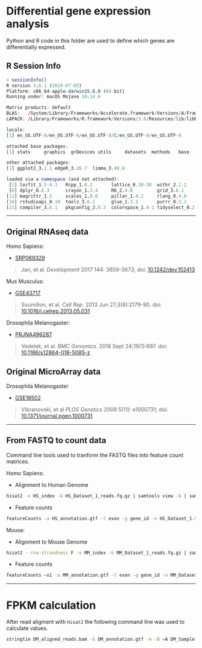 # Differential gene expression analysis

Python and R code in this folder are used to define which genes are differentially expressed.


## R Session Info

```R
> sessionInfo()
R version 3.6.1 (2019-07-05)
Platform: x86_64-apple-darwin15.6.0 (64-bit)
Running under: macOS Mojave 10.14.6

Matrix products: default
BLAS:   /System/Library/Frameworks/Accelerate.framework/Versions/A/Frameworks/vecLib.framework/Versions/A/libBLAS.dylib
LAPACK: /Library/Frameworks/R.framework/Versions/3.6/Resources/lib/libRlapack.dylib

locale:
[1] en_US.UTF-8/en_US.UTF-8/en_US.UTF-8/C/en_US.UTF-8/en_US.UTF-8

attached base packages:
[1] stats     graphics  grDevices utils     datasets  methods   base     

other attached packages:
[1] ggplot2_3.2.1 edgeR_3.26.7  limma_3.40.6 

loaded via a namespace (and not attached):
 [1] locfit_1.5-9.1   Rcpp_1.0.2       lattice_0.20-38  withr_2.1.2      assertthat_0.2.1
 [6] dplyr_0.8.3      crayon_1.3.4     R6_2.4.0         grid_3.6.1       gtable_0.3.0    
[11] magrittr_1.5     scales_1.0.0     pillar_1.4.2     rlang_0.4.0      lazyeval_0.2.2  
[16] rstudioapi_0.10  tools_3.6.1      glue_1.3.1       purrr_0.3.2      munsell_0.5.0   
[21] compiler_3.6.1   pkgconfig_2.0.2  colorspace_1.4-1 tidyselect_0.2.5 tibble_2.1.3   
```

---

## Original RNAseq data


Homo Sapiens:
- [SRP069329](https://www.ncbi.nlm.nih.gov/sra/?term=SRP069329)

> Jan, et al. *Development* 2017 144: 3659-3673; doi: [10.1242/dev.152413](https://dev.biologists.org/content/144/20/3659)


Mus Musculus:
- [GSE43717](https://www.ncbi.nlm.nih.gov/geo/query/acc.cgi?acc=GSE43717)

> Soumillon, et al. *Cell Rep*. 2013 Jun 27;3(6):2179-90. doi: [10.1016/j.celrep.2013.05.031](https://www.sciencedirect.com/science/article/pii/S2211124713002489)


Drosophila Melanogaster:
- [PRJNA496287](https://www.ncbi.nlm.nih.gov/Traces/study/?acc=PRJNA496287)

> Vedelek, et al. *BMC Genomics*. 2018 Sept 24;19(1):697. doi: [10.1186/s12864-018-5085-z](https://bmcgenomics.biomedcentral.com/articles/10.1186/s12864-018-5085-z)

## Original MicroArray data

Drosophila Melanogaster
- [GSE18502](https://www.ncbi.nlm.nih.gov/geo/query/acc.cgi?acc=GSE18502)

> Vibranovski, et al *PLOS Genetics* 2009 5(11): e1000731; doi: [10.1371/journal.pgen.1000731](https://journals.plos.org/plosgenetics/article?id=10.1371/journal.pgen.1000731)

---

## From FASTQ to count data

Command line tools used to tranform the FASTQ files into feature count matrices.

Homo Sapiens:
- Alignment to Human Genome
```bash
hisat2 -x HS_index -U HS_Dataset_1_reads.fq.gz | samtools view -b | samtools sort -o HS_Dataset_1.bam
```

- Feature counts
```bash
featureCounts -a HS_annotation.gtf -t exon -g gene_id -o HS_Dataset_1.txt HS_Dataset_1.bam
```

Mouse:
- Alignment to Mouse Genome
```bash
hisat2 --rna-strandness F -x MM_index -U MM_Dataset_1_reads.fq.gz | samtools view -b | samtools sort -o MM_Dataset_1.bam
```
- Feature counts
```bash
featureCounts –s1 -a MM_annotation.gtf -t exon -g gene_id -o MM_Dataset_1.txt MM_Dataset_1.bam
```

---

# FPKM calculation

After read aligment with `Hisat2` the following command line was used to calculate values.

```bash
stringtie DM_aligned_reads.bam -G DM_annotation.gtf -e -B –A DM_Sample.txt –o Sample_rep.gtf
```
